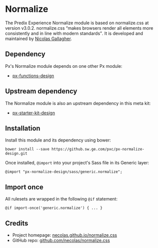 # Normalize

The Predix Experience Normalize module is based on normalize.css at version v3.0.2. normalize.css <q>makes browsers render all elements more consistently and in line with modern standards</q>. It is developed and maintained by [Nicolas Gallagher](https://twitter.com/necolas).

## Dependency

Px's Normalize module depends on one other Px module:

* [px-functions-design](https://github.sw.ge.com/pxc/px-functions-design)

## Upstream dependency

The Normalize module is also an upstream dependency in this meta kit:

* [px-starter-kit-design](https://github.sw.ge.com/pxc/px-starter-kit-design)

## Installation

Install this module and its dependency using bower:

    bower install --save https://github.sw.ge.com/pxc/px-normalize-design.git

Once installed, `@import` into your project's Sass file in its Generic layer:

    @import "px-normalize-design/sass/generic.normalize";

## Import once

All rulesets are wrapped in the following `@if` statement:

    @if import-once('generic.normalize') { ... }

## Credits

* Project homepage: [necolas.github.io/normalize.css](http://necolas.github.io/normalize.css/)
* GitHub repo: [github.com/necolas/normalize.css](https://github.com/necolas/normalize.css/)
